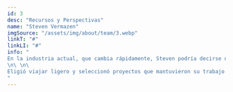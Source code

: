 ```yaml
---
id: 3
desc: "Recursos y Perspectivas"
name: "Steven Vermazen"
imgSource: "/assets/img/about/team/3.webp"
linkT: "#"
linkLI: "#"
info: "
En la industria actual, que cambia rápidamente, Steven podría decirse que se habría graduado como científico de datos, pero en el mundo de ayer se hizo ingeniero con una inclinación por las matemáticas algorítmicas de alta carga.
\n\ \n\
Eligió viajar ligero y seleccionó proyectos que mantuvieron su trabajo y su vida equilibrados y su intelecto claro. En efecto, practicó el triaje de campo como una cirugía de trauma de entrega para proyectos de software que se encontraron volteados con los 6 ejes girando. Trae la post mortem de abajo hacia arriba de la industria del software contemporáneo.
"
---
```

